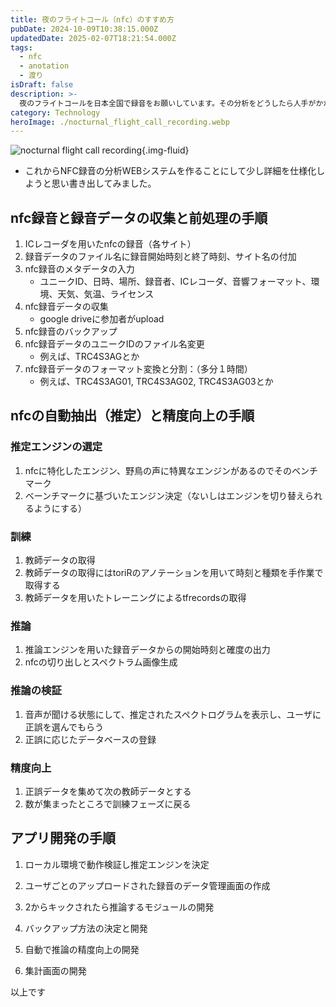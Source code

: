 ```yaml
---
title: 夜のフライトコール（nfc）のすすめ方
pubDate: 2024-10-09T10:38:15.000Z
updatedDate: 2025-02-07T18:21:54.000Z
tags:
  - nfc
  - anotation
  - 渡り
isDraft: false
description: >-
  夜のフライトコールを日本全国で録音をお願いしています。その分析をどうしたら人手がかからないか考えています。その思考の過程を記事にしました。これは修正を重ねていくと思います。
category: Technology
heroImage: ./nocturnal_flight_call_recording.webp
---
```


![nocturnal flight call recording](https://object-storage.tyo2.conoha.io/v1/nc_938a9d00d6004f1390c354d4a15ef25b/blog-astro-assets/blog-images/F7CE4CE425E54A578D05D352A463BE8E/nocturnal_flight_call_recording.webp){.img-fluid}

- これからNFC録音の分析WEBシステムを作ることにして少し詳細を仕様化しようと思い書き出してみました。

## nfc録音と録音データの収集と前処理の手順

1. ICレコーダを用いたnfcの録音（各サイト）
2. 録音データのファイル名に録音開始時刻と終了時刻、サイト名の付加
3. nfc録音のメタデータの入力
   - ユニークID、日時、場所、録音者、ICレコーダ、音響フォーマット、環境、天気、気温、ライセンス
4. nfc録音データの収集
   - google driveに参加者がupload
5. nfc録音のバックアップ
6. nfc録音データのユニークIDのファイル名変更
   - 例えば、TRC4S3AGとか
7. nfc録音データのフォーマット変換と分割：（多分１時間）
   - 例えば、TRC4S3AG01, TRC4S3AG02, TRC4S3AG03とか

## nfcの自動抽出（推定）と精度向上の手順

### 推定エンジンの選定

1. nfcに特化したエンジン、野鳥の声に特異なエンジンがあるのでそのベンチマーク
2. ベーンチマークに基づいたエンジン決定（ないしはエンジンを切り替えられるようにする）

### 訓練

1. 教師データの取得
2. 教師データの取得にはtoriRのアノテーションを用いて時刻と種類を手作業で取得する
3. 教師データを用いたトレーニングによるtfrecordsの取得

### 推論

1. 推論エンジンを用いた録音データからの開始時刻と確度の出力
2. nfcの切り出しとスペクトラム画像生成

### 推論の検証

1. 音声が聞ける状態にして、推定されたスペクトログラムを表示し、ユーザに正誤を選んでもらう
2. 正誤に応じたデータベースの登録

### 精度向上

1. 正誤データを集めて次の教師データとする
2. 数が集まったところで訓練フェーズに戻る

## アプリ開発の手順

 1. ローカル環境で動作検証し推定エンジンを決定

 2. ユーザごとのアップロードされた録音のデータ管理画面の作成

 3. 2からキックされたら推論するモジュールの開発

 4. バックアップ方法の決定と開発

 5. 自動で推論の精度向上の開発

 6. 集計画面の開発




以上です

   
